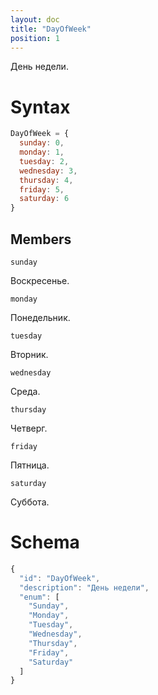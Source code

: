 ```yaml
---
layout: doc
title: "DayOfWeek"
position: 1
---
```


День недели.

# Syntax

```js
DayOfWeek = {
  sunday: 0,
  monday: 1,
  tuesday: 2,
  wednesday: 3,
  thursday: 4,
  friday: 5,
  saturday: 6
}
```

## Members

`sunday`

Воскресенье.

`monday`

Понедельник.

`tuesday`

Вторник.

`wednesday`

Среда.

`thursday`

Четверг.

`friday`

Пятница.

`saturday`

Суббота.

# Schema

```js
{
  "id": "DayOfWeek",
  "description": "День недели",
  "enum": [
    "Sunday",
    "Monday",
    "Tuesday",
    "Wednesday",
    "Thursday",
    "Friday",
    "Saturday"
  ]
}
```
